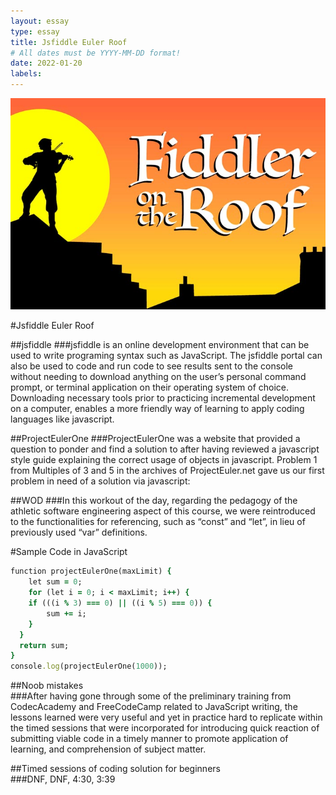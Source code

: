 ```yaml
---
layout: essay
type: essay
title: Jsfiddle Euler Roof
# All dates must be YYYY-MM-DD format!
date: 2022-01-20
labels:
---
```


<img class="ui tiny left circular floated image" src="../images/Fiddler-on-the-Roof.jpg">

#Jsfiddle Euler Roof

##jsfiddle
	###jsfiddle is an online development environment that can be used to write programing 
	syntax such as JavaScript. The jsfiddle portal can also be used to code and run code to 
	see results sent to the console without needing to download anything on the user’s 
	personal command prompt, or terminal application on their operating system of choice. 
	Downloading necessary tools prior to practicing incremental development on a computer, 
	enables a more friendly way of learning to apply coding languages like javascript. 

##ProjectEulerOne
	###ProjectEulerOne was a website that provided a question to ponder and find a solution 
	to after having reviewed a javascript style guide explaining the correct usage of 
	objects in javascript. Problem 1 from Multiples of 3 and 5 in the archives of 
	ProjectEuler.net gave us our first problem in need of a solution  via javascript: 
	

##WOD
	###In this workout of the day, regarding the pedagogy of the athletic software engineering 
	aspect of this course, we were reintroduced to the functionalities for referencing, such 
	as “const” and “let”, in lieu of previously used “var” definitions.     

#Sample Code in JavaScript
```ruby
function projectEulerOne(maxLimit) {
	let sum = 0;
	for (let i = 0; i < maxLimit; i++) {
  	if (((i % 3) === 0) || ((i % 5) === 0)) {
    	sum += i;
    }
  }
  return sum;
}
console.log(projectEulerOne(1000));
```

##Noob mistakes	     
	###After having gone through some of the preliminary training from CodecAcademy and
	FreeCodeCamp related to JavaScript writing, the lessons learned were very useful and 
	yet in practice hard to replicate within the timed sessions that were incorporated for 
	introducing quick reaction of submitting viable code in a timely manner to promote 
	application of learning, and comprehension of subject matter. 

##Timed sessions of coding solution for beginners	     
	###DNF, DNF, 4:30, 3:39


 
